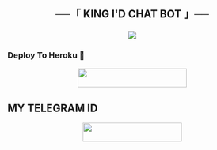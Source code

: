 <h2 align="center">
        ──「 KING I'D CHAT BOT 」──



<p align="center">
<img src="https://telegra.ph/file/64e4440d641998b4d9749.jpg">
</p>


### Deploy To Heroku 🖤
<p align="center"><a href="https://dashboard.heroku.com/new?template=https://github.com/KING0712/KING_Ai"> <img src="https://img.shields.io/badge/Deploy%20To%20Heroku-black?style=for-the-badge&logo=heroku" width="220" height="38.45"/></a></p>
 
## MY TELEGRAM ID
<p align="center"><a href="https://t.me/l_MR_ll_KING_l"> <img src="https://img.shields.io/badge/Telegram%20Id-black?style=for-the-badge&logo=Telegram" width="200" height="38.45"/></a></p>
